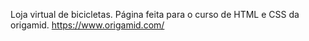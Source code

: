 Loja virtual de bicicletas.
Página feita para o curso de HTML e CSS da origamid. https://www.origamid.com/
